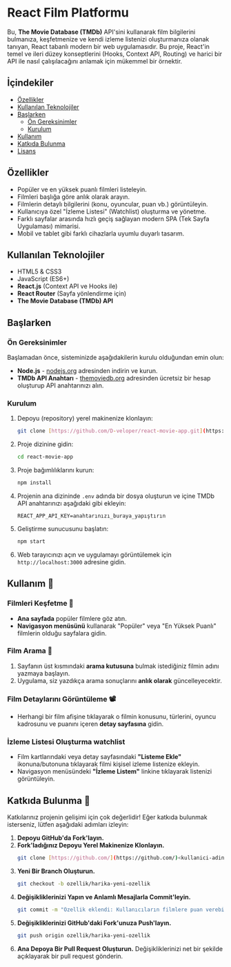 # React Film Platformu

Bu, **The Movie Database (TMDb)** API'sini kullanarak film bilgilerini bulmanıza, keşfetmenize ve kendi izleme listenizi oluşturmanıza olanak tanıyan, React tabanlı modern bir web uygulamasıdır. Bu proje, React'in temel ve ileri düzey konseptlerini (Hooks, Context API, Routing) ve harici bir API ile nasıl çalışılacağını anlamak için mükemmel bir örnektir.

## İçindekiler

- [Özellikler](#özellikler)
- [Kullanılan Teknolojiler](#kullanılan-teknolojiler)
- [Başlarken](#başlarken)
  - [Ön Gereksinimler](#ön-gereksinimler)
  - [Kurulum](#kurulum)
- [Kullanım](#kullanım-)
- [Katkıda Bulunma](#katkıda-bulunma-)
- [Lisans](#lisans-)

## Özellikler

- Popüler ve en yüksek puanlı filmleri listeleyin.
- Filmleri başlığa göre anlık olarak arayın.
- Filmlerin detaylı bilgilerini (konu, oyuncular, puan vb.) görüntüleyin.
- Kullanıcıya özel "İzleme Listesi" (Watchlist) oluşturma ve yönetme.
- Farklı sayfalar arasında hızlı geçiş sağlayan modern SPA (Tek Sayfa Uygulaması) mimarisi.
- Mobil ve tablet gibi farklı cihazlarla uyumlu duyarlı tasarım.

## Kullanılan Teknolojiler

- HTML5 & CSS3
- JavaScript (ES6+)
- **React.js** (Context API ve Hooks ile)
- **React Router** (Sayfa yönlendirme için)
- **The Movie Database (TMDb) API**

## Başlarken

### Ön Gereksinimler

Başlamadan önce, sisteminizde aşağıdakilerin kurulu olduğundan emin olun:

- **Node.js** - [nodejs.org](https://nodejs.org/) adresinden indirin ve kurun.
- **TMDb API Anahtarı** - [themoviedb.org](https://www.themoviedb.org/signup) adresinden ücretsiz bir hesap oluşturup API anahtarınızı alın.

### Kurulum

1.  Depoyu (repository) yerel makinenize klonlayın:
    ```bash
    git clone [https://github.com/D-veloper/react-movie-app.git](https://github.com/D-veloper/react-movie-app.git)
    ```

2.  Proje dizinine gidin:
    ```bash
    cd react-movie-app
    ```

3.  Proje bağımlılıklarını kurun:
    ```bash
    npm install
    ```
4.  Projenin ana dizininde `.env` adında bir dosya oluşturun ve içine TMDb API anahtarınızı aşağıdaki gibi ekleyin:
    ```
    REACT_APP_API_KEY=anahtarınızı_buraya_yapıştırın
    ```

5.  Geliştirme sunucusunu başlatın:
    ```bash
    npm start
    ```

6.  Web tarayıcınızı açın ve uygulamayı görüntülemek için `http://localhost:3000` adresine gidin.

## Kullanım 📝

### Filmleri Keşfetme 🍿

- **Ana sayfada** popüler filmlere göz atın.
- **Navigasyon menüsünü** kullanarak "Popüler" veya "En Yüksek Puanlı" filmlerin olduğu sayfalara gidin.

### Film Arama 🎥

1.  Sayfanın üst kısmındaki **arama kutusuna** bulmak istediğiniz filmin adını yazmaya başlayın.
2.  Uygulama, siz yazdıkça arama sonuçlarını **anlık olarak** güncelleyecektir.

### Film Detaylarını Görüntüleme 📽️

- Herhangi bir film afişine tıklayarak o filmin konusunu, türlerini, oyuncu kadrosunu ve puanını içeren **detay sayfasına** gidin.

### İzleme Listesi Oluşturma  watchlist 

- Film kartlarındaki veya detay sayfasındaki **"Listeme Ekle"** ikonuna/butonuna tıklayarak filmi kişisel izleme listenize ekleyin.
- Navigasyon menüsündeki **"İzleme Listem"** linkine tıklayarak listenizi görüntüleyin.

## Katkıda Bulunma 🤝

Katkılarınız projenin gelişimi için çok değerlidir! Eğer katkıda bulunmak isterseniz, lütfen aşağıdaki adımları izleyin:

1.  **Depoyu GitHub'da Fork'layın.**
2.  **Fork'ladığınız Depoyu Yerel Makinenize Klonlayın.**
    ```bash
    git clone [https://github.com/](https://github.com/)<kullanici-adiniz>/react-movie-app.git
    ```
3.  **Yeni Bir Branch Oluşturun.**
    ```bash
    git checkout -b ozellik/harika-yeni-ozellik
    ```
4.  **Değişikliklerinizi Yapın ve Anlamlı Mesajlarla Commit'leyin.**
    ```bash
    git commit -m "Özellik eklendi: Kullanıcıların filmlere puan verebilmesi sağlandı"
    ```
5.  **Değişikliklerinizi GitHub'daki Fork'unuza Push'layın.**
    ```bash
    git push origin ozellik/harika-yeni-ozellik
    ```
6.  **Ana Depoya Bir Pull Request Oluşturun.**
    Değişikliklerinizi net bir şekilde açıklayarak bir pull request gönderin.
